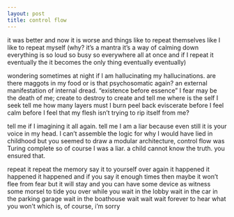 ```yaml
---
layout: post
title: control flow
---
```



it was better and now it is worse and things like to repeat themselves like I like to repeat myself
(why? it’s a mantra it’s a way of calming down everything is so loud so busy so everywhere all at once and if I repeat it eventually the it becomes the only thing eventually eventually)

wondering sometimes at night if I am hallucinating my hallucinations. are there maggots in my food or is that psychosomatic again? an external manifestation of internal dread. “existence before essence” I fear may be the death of me; create to destroy to create and tell me where is the self I seek tell me how many layers must I burn peel back eviscerate before I feel calm before I feel that my flesh isn’t trying to rip itself from me?

tell me if I imagining it all again. tell me I am a liar because even still it is your voice in my head. I can’t assemble the logic for why I would have lied in childhood but you seemed to draw a modular architecture, control flow was Turing complete so of course I was a liar. a child cannot know the truth. you ensured that.

repeat it repeat the memory say it to yourself over again it happened it happened it happened and if you say it enough times then maybe it won’t flee from fear but it will stay and you can have some device as witness some morsel to tide you over while you wait in the lobby wait in the car in the parking garage wait in the boathouse wait wait wait forever to hear what you won’t which is, of course, i’m sorry

